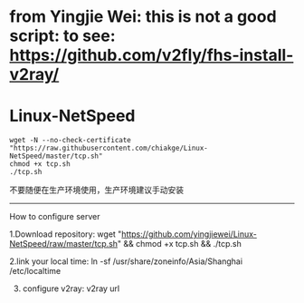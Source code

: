 # from Yingjie Wei: this is not a good script: to see: https://github.com/v2fly/fhs-install-v2ray/ 

# Linux-NetSpeed
```
wget -N --no-check-certificate "https://raw.githubusercontent.com/chiakge/Linux-NetSpeed/master/tcp.sh"
chmod +x tcp.sh
./tcp.sh
```

不要随便在生产环境使用，生产环境建议手动安装  
************************************************************************************************
How to configure server

1.Download repository:
wget "https://github.com/yingjiewei/Linux-NetSpeed/raw/master/tcp.sh" && chmod +x tcp.sh && ./tcp.sh

2.link your local time:
ln -sf /usr/share/zoneinfo/Asia/Shanghai /etc/localtime

3. configure v2ray:
v2ray url
